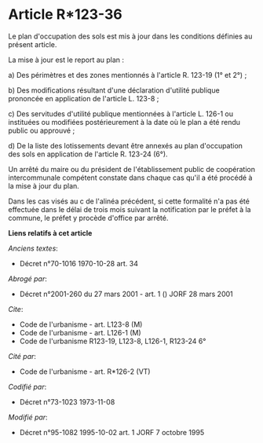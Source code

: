 # Article R*123-36

Le plan d'occupation des sols est mis à jour dans les conditions définies au présent article.

La mise à jour est le report au plan :

a) Des périmètres et des zones mentionnés à l'article R. 123-19 (1° et 2°) ;

b) Des modifications résultant d'une déclaration d'utilité publique prononcée en application de l'article L. 123-8 ;

c) Des servitudes d'utilité publique mentionnées à l'article L. 126-1 ou instituées ou modifiées postérieurement à la date où
le plan a été rendu public ou approuvé ;

d) De la liste des lotissements devant être annexés au plan d'occupation des sols en application de l'article R. 123-24 (6°).

Un arrêté du maire ou du président de l'établissement public de coopération intercommunale compétent constate dans chaque cas
qu'il a été procédé à la mise à jour du plan.

Dans les cas visés au c de l'alinéa précédent, si cette formalité n'a pas été effectuée dans le délai de trois mois suivant
la notification par le préfet à la commune, le préfet y procède d'office par arrêté.

**Liens relatifs à cet article**

_Anciens textes_:

  - Décret n°70-1016 1970-10-28 art. 34

_Abrogé par_:

  - Décret n°2001-260 du 27 mars 2001 - art. 1 () JORF 28 mars 2001

_Cite_:

  - Code de l'urbanisme - art. L123-8 (M)
  - Code de l'urbanisme - art. L126-1 (M)
  - Code de l'urbanisme R123-19, L123-8, L126-1, R123-24 6°

_Cité par_:

  - Code de l'urbanisme - art. R*126-2 (VT)

_Codifié par_:

  - Décret n°73-1023 1973-11-08

_Modifié par_:

  - Décret n°95-1082 1995-10-02 art. 1 JORF 7 octobre 1995
